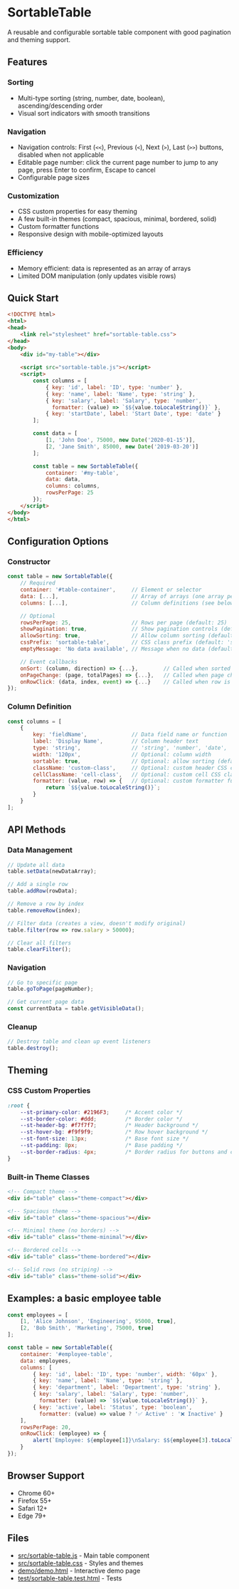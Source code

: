 # SortableTable

A reusable and configurable sortable table component with good pagination and theming support.

## Features

### Sorting
- Multi-type sorting (string, number, date, boolean), ascending/descending order
- Visual sort indicators with smooth transitions

### Navigation
- Navigation controls: First (`<<`), Previous (`<`), Next (`>`), Last (`>>`) buttons, disabled when not applicable
- Editable page number: click the current page number to jump to any page, press Enter to confirm, Escape to cancel
- Configurable page sizes

### Customization
- CSS custom properties for easy theming
- A few built-in themes (compact, spacious, minimal, bordered, solid)
- Custom formatter functions
- Responsive design with mobile-optimized layouts

### Efficiency
- Memory efficient: data is represented as an array of arrays
- Limited DOM manipulation (only updates visible rows)

## Quick Start

```html
<!DOCTYPE html>
<html>
<head>
    <link rel="stylesheet" href="sortable-table.css">
</head>
<body>
    <div id="my-table"></div>
    
    <script src="sortable-table.js"></script>
    <script>
        const columns = [
            { key: 'id', label: 'ID', type: 'number' },
            { key: 'name', label: 'Name', type: 'string' },
            { key: 'salary', label: 'Salary', type: 'number', 
              formatter: (value) => `$${value.toLocaleString()}` },
            { key: 'startDate', label: 'Start Date', type: 'date' }
        ];

        const data = [
            [1, 'John Doe', 75000, new Date('2020-01-15')],
            [2, 'Jane Smith', 85000, new Date('2019-03-20')]
        ];

        const table = new SortableTable({
            container: '#my-table',
            data: data,
            columns: columns,
            rowsPerPage: 25
        });
    </script>
</body>
</html>
```

## Configuration Options

### Constructor

```javascript
const table = new SortableTable({
    // Required
    container: '#table-container',     // Element or selector
    data: [...],                       // Array of arrays (one array per row)
    columns: [...],                    // Column definitions (see below)

    // Optional
    rowsPerPage: 25,                   // Rows per page (default: 25)
    showPagination: true,              // Show pagination controls (default: true)
    allowSorting: true,                // Allow column sorting (default: true)
    cssPrefix: 'sortable-table',       // CSS class prefix (default: 'sortable-table')
    emptyMessage: 'No data available', // Message when no data (default: 'No data available')

    // Event callbacks
    onSort: (column, direction) => {...},        // Called when sorted
    onPageChange: (page, totalPages) => {...},   // Called when page changes
    onRowClick: (data, index, event) => {...}    // Called when row is clicked
});
```

### Column Definition

```javascript
const columns = [
    {
        key: 'fieldName',              // Data field name or function
        label: 'Display Name',         // Column header text
        type: 'string',                // 'string', 'number', 'date', 'boolean'
        width: '120px',                // Optional: column width
        sortable: true,                // Optional: allow sorting (default: true)
        className: 'custom-class',     // Optional: custom header CSS class
        cellClassName: 'cell-class',   // Optional: custom cell CSS class
        formatter: (value, row) => {   // Optional: custom formatter function
            return `$${value.toLocaleString()}`;
        }
    }
];
```

## API Methods

### Data Management
```javascript
// Update all data
table.setData(newDataArray);

// Add a single row
table.addRow(rowData);

// Remove a row by index
table.removeRow(index);

// Filter data (creates a view, doesn't modify original)
table.filter(row => row.salary > 50000);

// Clear all filters
table.clearFilter();
```

### Navigation
```javascript
// Go to specific page
table.goToPage(pageNumber);

// Get current page data
const currentData = table.getVisibleData();
```

### Cleanup
```javascript
// Destroy table and clean up event listeners
table.destroy();
```

## Theming

### CSS Custom Properties
```css
:root {
    --st-primary-color: #2196F3;     /* Accent color */
    --st-border-color: #ddd;         /* Border color */
    --st-header-bg: #f7f7f7;         /* Header background */
    --st-hover-bg: #f9f9f9;          /* Row hover background */
    --st-font-size: 13px;            /* Base font size */
    --st-padding: 8px;               /* Base padding */
    --st-border-radius: 4px;         /* Border radius for buttons and container,  */
}
```

### Built-in Theme Classes
```html
<!-- Compact theme -->
<div id="table" class="theme-compact"></div>

<!-- Spacious theme -->
<div id="table" class="theme-spacious"></div>

<!-- Minimal theme (no borders) -->
<div id="table" class="theme-minimal"></div>

<!-- Bordered cells -->
<div id="table" class="theme-bordered"></div>

<!-- Solid rows (no striping) -->
<div id="table" class="theme-solid"></div>
```


## Examples: a basic employee table
```javascript
const employees = [
    [1, 'Alice Johnson', 'Engineering', 95000, true],
    [2, 'Bob Smith', 'Marketing', 75000, true]
];

const table = new SortableTable({
    container: '#employee-table',
    data: employees,
    columns: [
        { key: 'id', label: 'ID', type: 'number', width: '60px' },
        { key: 'name', label: 'Name', type: 'string' },
        { key: 'department', label: 'Department', type: 'string' },
        { key: 'salary', label: 'Salary', type: 'number', 
          formatter: (value) => `$${value.toLocaleString()}` },
        { key: 'active', label: 'Status', type: 'boolean',
          formatter: (value) => value ? '✅ Active' : '❌ Inactive' }
    ],
    rowsPerPage: 20,
    onRowClick: (employee) => {
        alert(`Employee: ${employee[1]}\nSalary: $${employee[3].toLocaleString()}`);
    }
});
```

## Browser Support

- Chrome 60+
- Firefox 55+
- Safari 12+
- Edge 79+

## Files

- [src/sortable-table.js](src/sortable-table.js) - Main table component
- [src/sortable-table.css](src/sortable-table.css) - Styles and themes
- [demo/demo.html](demo/demo.html) - Interactive demo page
- [test/sortable-table.test.html](test/sortable-table.test.html) - Tests
